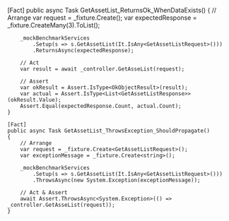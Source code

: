 [Fact]
    public async Task GetAssetList_ReturnsOk_WhenDataExists()
    {
        // Arrange
        var request = _fixture.Create<GetAssetListRequest>();
        var expectedResponse = _fixture.CreateMany<GetAssetListResponse>(3).ToList();

        _mockBenchmarkServices
            .Setup(s => s.GetAssetList(It.IsAny<GetAssetListRequest>()))
            .ReturnsAsync(expectedResponse);

        // Act
        var result = await _controller.GetAsseList(request);

        // Assert
        var okResult = Assert.IsType<OkObjectResult>(result);
        var actual = Assert.IsType<List<GetAssetListResponse>>(okResult.Value);
        Assert.Equal(expectedResponse.Count, actual.Count);
    }

    [Fact]
    public async Task GetAssetList_ThrowsException_ShouldPropagate()
    {
        // Arrange
        var request = _fixture.Create<GetAssetListRequest>();
        var exceptionMessage = _fixture.Create<string>();

        _mockBenchmarkServices
            .Setup(s => s.GetAssetList(It.IsAny<GetAssetListRequest>()))
            .ThrowsAsync(new System.Exception(exceptionMessage));

        // Act & Assert
        await Assert.ThrowsAsync<System.Exception>(() => _controller.GetAsseList(request));
    }
